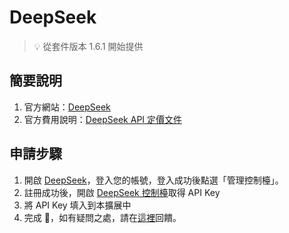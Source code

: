 # DeepSeek

> 💡 從套件版本 1.6.1 開始提供

## 簡要說明

1. 官方網站：[DeepSeek](https://deepseek.com/)
2. 官方費用說明：[DeepSeek API 定價文件](https://platform.deepseek.com/api-docs/pricing)

## 申請步驟

1. 開啟 [DeepSeek](https://deepseek.com/)，登入您的帳號，登入成功後點選「管理控制檯」。
2. 註冊成功後，開啟 [DeepSeek 控制檯](https://platform.deepseek.com/api_keys)取得 API Key
3. 將 API Key 填入到本擴展中
4. 完成 🎉，如有疑問之處，請在[這裡](https://github.com/immersive-translate/immersive-translate/issues/137)回饋。
